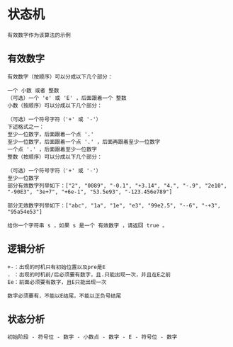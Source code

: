 # 状态机

    有效数字作为该算法的示例

## 有效数字

    有效数字（按顺序）可以分成以下几个部分：

    一个 小数 或者 整数
    （可选）一个 'e' 或 'E' ，后面跟着一个 整数
    小数（按顺序）可以分成以下几个部分：

    （可选）一个符号字符（'+' 或 '-'）
    下述格式之一：
    至少一位数字，后面跟着一个点 '.'
    至少一位数字，后面跟着一个点 '.' ，后面再跟着至少一位数字
    一个点 '.' ，后面跟着至少一位数字
    整数（按顺序）可以分成以下几个部分：

    （可选）一个符号字符（'+' 或 '-'）
    至少一位数字
    部分有效数字列举如下：["2", "0089", "-0.1", "+3.14", "4.", "-.9", "2e10", "-90E3", "3e+7", "+6e-1", "53.5e93", "-123.456e789"]

    部分无效数字列举如下：["abc", "1a", "1e", "e3", "99e2.5", "--6", "-+3", "95a54e53"]

    给你一个字符串 s ，如果 s 是一个 有效数字 ，请返回 true 。

## 逻辑分析

    +-：出现的时机只有初始位置以及pre是E
    . ：出现的时机前/后必须要有数字，且.只能出现一次，并且在E之前
    Ee：前面必须要有数字，且E只能出现一次

    数字必须要有，不能以E结尾，不能以正负号结尾


## 状态分析

    初始阶段 - 符号位 - 数字 - 小数点 - 数字 - E - 符号位 - 数字

